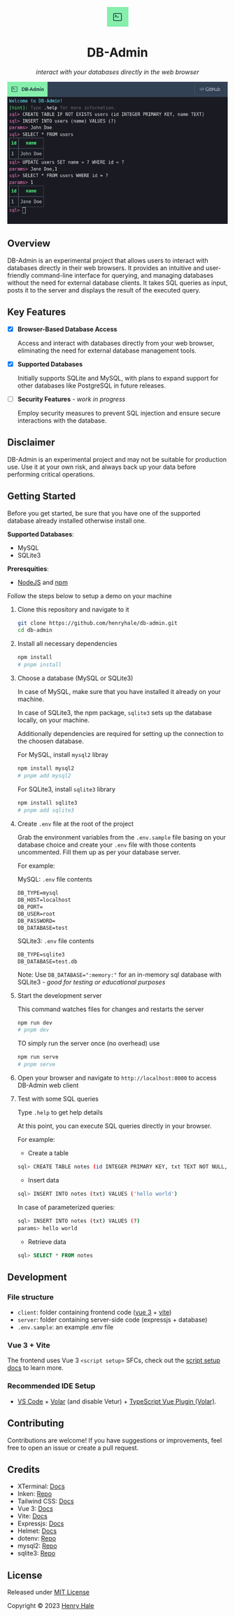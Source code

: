 <div align=center>

![](./client/public/favicon.png)

# DB-Admin

_interact with your databases directly in the web browser_

![](media/screenshot.png)

</div>

## Overview

DB-Admin is an experimental project that allows users to interact with databases directly in their web browsers. It provides an intuitive and user-friendly command-line interface for querying, and managing databases without the need for external database clients. It takes SQL queries as input, posts it to the server and displays the result of the executed query.

## Key Features

- [x] **Browser-Based Database Access**

  Access and interact with databases directly from your web browser, eliminating the need for external database management tools.

- [x] **Supported Databases**

  Initially supports SQLite and MySQL, with plans to expand support for other databases like PostgreSQL in future releases.

- [ ] **Security Features** - _work in progress_
  
  Employ security measures to prevent SQL injection and ensure secure interactions with the database.


## Disclaimer

DB-Admin is an experimental project and may not be suitable for production use. Use it at your own risk, and always back up your data before performing critical operations.

## Getting Started

Before you get started, be sure that you have one of the supported database already installed otherwise install one.

**Supported Databases**:

- MySQL
- SQLite3

**Preresquities**:

- [NodeJS](https://nodejs.org) and [npm](https://npmjs.org)

Follow the steps below to setup a demo on your machine

1. Clone this repository and navigate to it

   ```sh
   git clone https://github.com/henryhale/db-admin.git
   cd db-admin
   ```

2. Install all necessary dependencies

   ```sh
   npm install
   # pnpm install
   ```

3. Choose a database (MySQL or SQLite3)

   In case of MySQL, make sure that you have installed it already on your machine.

   In case of SQLite3, the npm package, `sqlite3` sets up the database locally, on your machine.

   Additionally dependencies are required for setting up the connection to the choosen database.

   For MySQL, install `mysql2` libray

   ```sh
   npm install mysql2
   # pnpm add mysql2
   ```

   For SQLite3, install `sqlite3` library

   ```sh
   npm install sqlite3
   # pnpm add sqlite3
   ```

4. Create `.env` file at the root of the project

   Grab the environment variables from the `.env.sample` file basing on your database choice and create your `.env` file with those contents uncommented. Fill them up as per your database server.

   For example:

   MySQL: `.env` file contents

   ```
   DB_TYPE=mysql
   DB_HOST=localhost
   DB_PORT=
   DB_USER=root
   DB_PASSWORD=
   DB_DATABASE=test
   ```

   SQLite3: `.env` file contents

   ```
   DB_TYPE=sqlite3
   DB_DATABASE=test.db
   ```

   Note: Use `DB_DATABASE=":memory:"` for an in-memory sql database with SQLite3 - _good for testing or educational purposes_

5. Start the development server

   This command watches files for changes and restarts the server

   ```sh
   npm run dev
   # pnpm dev
   ```

   TO simply run the server once (no overhead) use

   ```sh
   npm run serve
   # pnpm serve
   ```

6. Open your browser and navigate to `http://localhost:8000` to access DB-Admin web client
7. Test with some SQL queries

   Type `.help` to get help details

   At this point, you can execute SQL queries directly in your browser.

   For example:

   - Create a table

   ```sh
   sql> CREATE TABLE notes (id INTEGER PRIMARY KEY, txt TEXT NOT NULL, ts TIMESTAMP DEFAULT CURRENT_TIMESTAMP);
   ```

   - Insert data

   ```sh
   sql> INSERT INTO notes (txt) VALUES ('hello world')
   ```

   In case of parameterized queries:

   ```sh
   sql> INSERT INTO notes (txt) VALUES (?)
   params> hello world
   ```

   - Retrieve data

   ```sql
   sql> SELECT * FROM notes
   ```

## Development

### File structure

- `client`: folder containing frontend code ([vue 3](https://v3.vuejs.org) + [vite](https://vitejs.dev))
- `server`: folder containing server-side code (expressjs + database)
- `.env.sample`: an example .env file

### Vue 3 + Vite

The frontend uses Vue 3 `<script setup>` SFCs, check out the [script setup docs](https://v3.vuejs.org/api/sfc-script-setup.html#sfc-script-setup) to learn more.

### Recommended IDE Setup

- [VS Code](https://code.visualstudio.com/) + [Volar](https://marketplace.visualstudio.com/items?itemName=Vue.volar) (and disable Vetur) + [TypeScript Vue Plugin (Volar)](https://marketplace.visualstudio.com/items?itemName=Vue.vscode-typescript-vue-plugin).

## Contributing

Contributions are welcome! If you have suggestions or improvements, feel free to open an issue or create a pull request.

## Credits
- XTerminal: [Docs](https://xterminal.js.org)
- Inken: [Repo](https://github.com/henryhale/inken)
- Tailwind CSS: [Docs](https://tailwindcss.com)
- Vue 3: [Docs](https://v3.vuejs.org)
- Vite: [Docs](https://vitejs.dev)
- Expressjs: [Docs](http://expressjs.com/)
- Helmet: [Docs](https://helmetjs.github.io/)
- dotenv: [Repo](https://github.com/motdotla/dotenv)
- mysql2: [Repo](https://github.com/sidorares/node-mysql2/)
- sqlite3: [Repo](https://github.com/TryGhost/node-sqlite3)

## License

Released under [MIT License](./LICENSE.txt)

Copyright &copy; 2023 [Henry Hale](https://github.com/henryhale)

